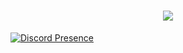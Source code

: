 <h1 align="center"> </🌼Weatrix>  
 <img href="[https://discord.com/users/1003950576800899083" src="[https://readme-typing-svg.herokuapp.com alt](https://media.discordapp.net/attachments/1020364866877399110/1109213299901481091/text.gif)="Weatrix Was Here" />
</h1>


[![Discord Presence](https://lanyard-profile-readme.vercel.app/api/1003950576800899083?hideDiscrim=true)](https://discord.com/users/1003950576800899083)
